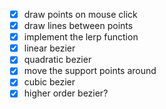 - [x] draw points on mouse click 
- [x] draw lines between points
- [x] implement the lerp function 
- [x] linear bezier
- [x] quadratic bezier 
- [x] move the support points around
- [x] cubic bezier
- [x] higher order bezier?